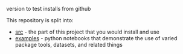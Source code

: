 
version to test installs from github


This repository is split into:
- [src](src/wetsuite/) - the part of this project that you would install and use
- [examples](examples/) - python notebooks that demonstrate the use of varied package tools,  datasets,  and related things



